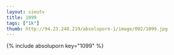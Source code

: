 ```yaml
--- 
layout: sieutv
title: 1099
tags: ["1k"]
thumb: http://94.23.248.219/absoluporn-1/image/002/1099.jpg
---
```

{% include absoluporn key="1099" %} 
